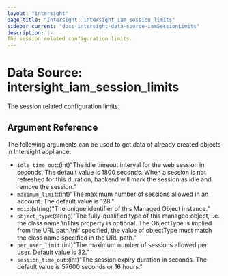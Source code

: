 ```yaml
---
layout: "intersight"
page_title: "Intersight: intersight_iam_session_limits"
sidebar_current: "docs-intersight-data-source-iamSessionLimits"
description: |-
The session related configuration limits.
---
```


# Data Source: intersight_iam_session_limits
The session related configuration limits.
## Argument Reference
The following arguments can be used to get data of already created objects in Intersight appliance:
* `idle_time_out`:(int)"The idle timeout interval for the web session in seconds. The default value is 1800 seconds. When a session is not refreshed for this duration, backend will mark the session as idle and remove the session."
* `maximum_limit`:(int)"The maximum number of sessions allowed in an account. The default value is 128."
* `moid`:(string)"The unique identifier of this Managed Object instance."
* `object_type`:(string)"The fully-qualified type of this managed object, i.e. the class name.\nThis property is optional. The ObjectType is implied from the URL path.\nIf specified, the value of objectType must match the class name specified in the URL path."
* `per_user_limit`:(int)"The maximum number of sessions allowed per user. Default value is 32."
* `session_time_out`:(int)"The session expiry duration in seconds. The default value is 57600 seconds or 16 hours."
